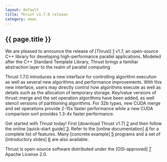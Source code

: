 ```yaml
---
layout: default
title: Thrust v1.7.0 release
category: news
---
```

## {{ page.title }} ##

We are pleased to announce the release of [Thrust] [1] v1.7, an open-source C++ library for
developing high-performance parallel applications. Modeled after the C++ Standard Template
Library, Thrust brings a familiar abstraction layer to the realm of parallel computing

Thrust 1.7.0 introduces a new interface for controlling algorithm execution as
well as several new algorithms and performance improvements. With this new
interface, users may directly control how algorithms execute as well as details
such as the allocation of temporary storage. Key/value versions of thrust::merge
and the set operation algorithms have been added, as well stencil versions of
partitioning algorithms. For 32b types, new CUDA merge and set operations provide 2-15x faster
performance while a new CUDA comparison sort provides 1.3-4x faster performance.

Get started with Thrust today! First [download Thrust v1.7] [2] and then follow the online
[quick-start guide] [3]. Refer to the [online documentation] [4] for a complete list of features.
Many [concrete example] [5] programs and a set of [introductory slides] [6] are also available.

Thrust is open-source software distributed under the [OSI-approved] [7] Apache License 2.0.

  [1]: http://github.com/thrust/thrust
  [2]: http://github.com/thrust/thrust/releases/v1.7.0/614/thrust-1.7.0.zip
  [3]: http://github.com/thrust/thrust/wiki/Quick-Start-Guide
  [4]: http://thrust.github.io/doc/modules.html 
  [5]: http://github.com/thrust/thrust/releases/v1.7.0/615/examples-1.7.zip
  [6]: http://thrust.googlecode.com/files/An%20Introduction%20To%20Thrust.pdf
  [7]: http://www.opensource.org/licenses/apache2.0.php

